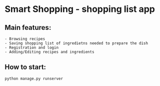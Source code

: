 # Smart Shopping - shopping list app

## Main features:
    - Browsing recipes
    - Saving shopping list of ingredietns needed to prepare the dish
    - Registration and login
    - Adding/Editing recipes and ingredients

## How to start:
    python manage.py runserver
